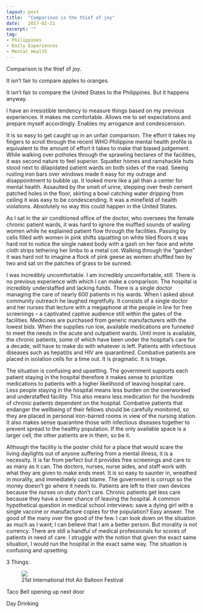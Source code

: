 ```yaml
---
layout: post
title:  "Comparison is the thief of joy"
date:   2017-02-21
excerpt: ""
tag:
- Philippines
- Daily Experiences
- Mental Health
---
```


Comparison is the thief of joy. 

It isn’t fair to compare apples to oranges. 

It isn’t fair to compare the United States to the Philippines. 
But it happens anyway. 

I have an irresistible tendency to measure things based on my previous experiences. It makes me comfortable. Allows me to set expectations and prepare myself accordingly. Enables my arrogance and condescension. 

It is so easy to get caught up in an unfair comparison. The effort it takes my fingers to scroll through the recent WHO Philippine mental health profile is equivalent to the amount of effort it takes to make that biased judgement. While walking over potholes through the sprawling hectares of the facilities, it was second nature to feel superior. Squatter homes and ramshackle huts stood next to dilapidated patient wards on both sides of the road. Seeing rusting iron bars over windows made it easy for my outrage and disappointment to bubble up. It looked more like a jail than a center for mental health. Assaulted by the smell of urine, stepping over fresh cement patched holes in the floor, skirting a bowl catching water dripping from ceiling it was easy to be condescending. It was a minefield of health violations. Absolutely no way this could happen in the United States. 

As I sat in the air conditioned office of the doctor, who oversees the female chronic patient wards, it was hard to ignore the muffled sounds of wailing women while he explained patient flow through the facilities. Passing by cells filled with women in pink shifts squatting on white tiled floors it was hard not to notice the single naked body with a gash on her face and white cloth strips tethering her limbs to a metal cot. Walking through the “garden” it was hard not to imagine a flock of pink geese as women shuffled two by two and sat on the patches of grass to be sunned. 

I was incredibly uncomfortable. I am incredibly uncomfortable, still. There is no previous experience with which I can make a comparison. The hospital is incredibly understaffed and lacking funds. There is a single doctor managing the care of nearly 600 patients in his wards. When I asked about community outreach he laughed regretfully. It consists of a single doctor and her nurses that lecture with a megaphone at the people in line for free screenings – a captivated captive audience still within the gates of the facilities. 
Medicines are purchased from generic manufacturers with the lowest bids. When the supplies run low, available medications are funneled to meet the needs in the acute and outpatient wards. Until more is available, the chronic patients, some of which have been under the hospital’s care for a decade, will have to make do with whatever is left. Patients with infectious diseases such as hepatitis and HIV are quarantined. Combative patients are placed in isolation cells for a time out. It is pragmatic. It is triage. 

The situation is confusing and upsetting. The government supports each patient staying in the hospital therefore it makes sense to prioritize medications to patients with a higher likelihood of leaving hospital care. Less people staying in the hospital means less burden on the overworked and understaffed facility. This also means less medication for the hundreds of chronic patients dependent on the hospital. Combative patients that endanger the wellbeing of their fellows should be carefully monitored, so they are placed in personal iron-barred rooms in view of the nursing station.  It also makes sense quarantine those with infectious diseases together to prevent spread to the healthy population. If the only available space is a larger cell, the other patients are in them, so be it. 

Although the facility is the poster child for a place that would scare the living daylights out of anyone suffering from a mental illness, it is a necessity. It is far from perfect but it provides free screenings and care to as many as it can. The doctors, nurses, nurse aides, and staff work with what they are given to make ends meet. It is so easy to saunter in, wreathed in morality, and immediately cast blame. The government is corrupt so the money doesn’t go where it needs to. Patients are left to their own devices because the nurses on duty don’t care. Chronic patients get less care because they have a lower chance of leaving the hospital.
A common hypothetical question in medical school interviews: save a dying girl with a single vaccine or manufacture copies for the population? Easy answer. The good of the many over the good of the few. I can look down on the situation as much as I want; I can believe that I am a better person. But morality is not currency. There are still a handful of medical professionals for scores of patients in need of care. I struggle with the notion that given the exact same situation, I would run the hospital in the exact same way. The situation is confusing and upsetting.





3 Things:
 

<figure>
    <a href="/Blog/images/hotairballoon.jpg"><img src="/Blog/images/hotairballoon.jpg"></a>
    <figcaption>21st International Hot Air Balloon Festival </figcaption>
    </figure>



 Taco Bell opening up next door
 
 Day Drinking
